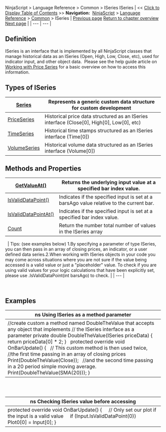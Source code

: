 ﻿
NinjaScript > Language Reference > Common > ISeries<T>
ISeries<T>
| << [Click to Display Table of Contents](iseriest.md) >> **Navigation:**     [NinjaScript](ninjascript-1.md) > [Language Reference](language_reference_wip-1.md) > [Common](common-1.md) > ISeries<T> | [Previous page](url-1.md) [Return to chapter overview](common-1.md) [Next page](seriest-1.md) |
| --- | --- |
## Definition
ISeries<T> is an interface that is implemented by all NinjaScript classes that manage historical data as an ISeries<double> (Open, High, Low, Close, etc), used for indicator input, and other object data.  Please see the help guide article on [Working with Price Series](working_with_price_series-1.md) for a basic overview on how to access this information.
 
## Types of ISeries
| [Series<T>](seriest-1.md) | Represents a generic custom data structure for custom development |
| --- | --- |
| [PriceSeries](priceseries-1.md) | Historical price data structured as an ISeries<double> interface (Close[0], High[0], Low[0], etc) |
| [TimeSeries](timeseries-1.md) | Historical time stamps structured as an ISeries<DateTime> interface (Time[0]) |
| [VolumeSeries](volumeseries-1.md) | Historical volume data structured as an ISeries<double> interface (Volume[0]) |

## Methods and Properties
| [GetValueAt()](getvalueat-1.md) | Returns the underlying input value at a specified bar index value. |
| --- | --- |
| [IsValidDataPoint()](isvaliddatapoint-1.md) | Indicates if the specified input is set at a barsAgo value relative to the current bar. |
| [IsValidDataPointAt()](isvaliddatapointat-1.md) | Indicates if the specified input is set at a specified bar index value. |
| [Count](iseries_count-1.md) | Return the number total number of values in the ISeries array |

 
| Tips: (see examples below)  1.By specifying a parameter of type ISeries<double>, you can then pass in an array of closing prices, an indicator, or a user defined data series.2.When working with ISeries<double> objects in your code you may come across situations where you are not sure if the value being accessed is a valid value or just a "placeholder" value. To check if you are using valid values for your logic calculations that have been explicitly set, please use .IsValidDataPoint(int barsAgo) to check. |
| --- |

 
## 
## Examples
| ns Using ISeries as a method parameter |
| --- |
| //create custom a method named DoubleTheValue that accepts any object that implements  // the ISeries<double> interface as a parameter private double DoubleTheValue(ISeries<double> priceData) {      return priceData[0] * 2; }   protected override void OnBarUpdate() {    // This custom method is then used twice,     //the first time passing in an array of closing prices       Print(DoubleTheValue(Close));    //and the second time passing in a 20 period simple moving average.      Print(DoubleTheValue(SMA(20))); } |

 
## 
| ns Checking ISeries value before accessing |
| --- |
| protected override void OnBarUpdate() {      // Only set our plot if the input is a valid value      if (Input.IsValidDataPoint(0))          Plot0[0] = Input[0]; } |
